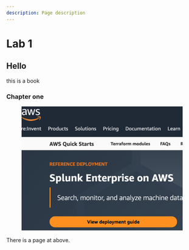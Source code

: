 ```yaml
---
description: Page description
---
```


# Lab 1

## Hello

this is a book

### Chapter one

<figure><img src="../.gitbook/assets/image.png" alt=""><figcaption></figcaption></figure>

There is a page at above.
